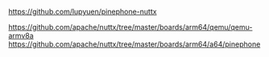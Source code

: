 

https://github.com/lupyuen/pinephone-nuttx


https://github.com/apache/nuttx/tree/master/boards/arm64/qemu/qemu-armv8a
https://github.com/apache/nuttx/tree/master/boards/arm64/a64/pinephone


